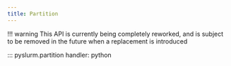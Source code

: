 ```yaml
---
title: Partition
---
```


!!! warning
    This API is currently being completely reworked, and is subject to be
    removed in the future when a replacement is introduced

::: pyslurm.partition
    handler: python
